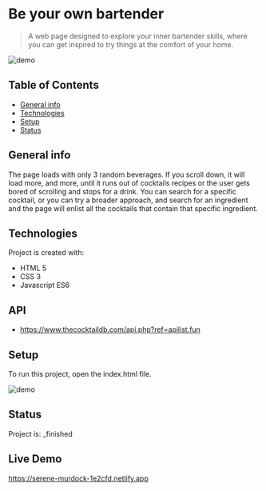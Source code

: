 # Be your own bartender
> A web page designed to explore your inner bartender skills, where you can get inspired to try things at the comfort of your home.

![demo](/demo/searchByIngredient.gif)

## Table of Contents
* [General info](#general-info)
* [Technologies](#technologies)
* [Setup](#setup)
* [Status](#status)

## General info
The page loads with only 3 random beverages. If you scroll down, it will load more, and more, until it runs out of cocktails recipes or the user gets bored of scrolling and stops for a drink. You can search for a specific cocktail, or you can try a broader approach, and search for an ingredient and the page will enlist all the cocktails that contain that specific ingredient.
	
## Technologies
Project is created with:
* HTML 5
* CSS 3
* Javascript ES6

## API
* https://www.thecocktaildb.com/api.php?ref=apilist.fun
	
## Setup
To run this project, open the index.html file.

![demo](/demo/searchByName.gif)

## Status
Project is:  _finished

## Live Demo

https://serene-murdock-1e2cfd.netlify.app
